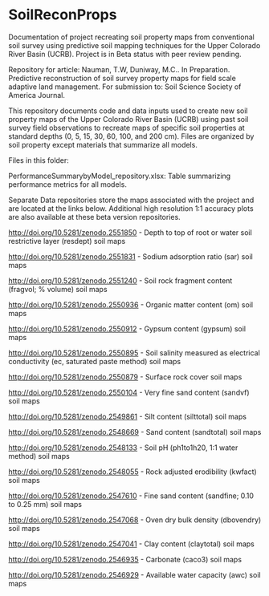 # SoilReconProps
Documentation of project recreating soil property maps from conventional soil survey using predictive soil mapping techniques for the Upper Colorado River Basin (UCRB). Project is in Beta status with peer review pending.

Repository for article: Nauman, T.W, Duniway, M.C.. In Preparation. Predictive reconstruction of soil survey property maps for field scale adaptive land management. For submission to: Soil Science Society of America Journal.

This repository documents code and data inputs used to create new soil property maps of the Upper Colorado River Basin (UCRB) using past soil survey field observations to recreate maps of specific soil properties at standard depths (0, 5, 15, 30, 60, 100, and 200 cm). Files are organized by soil property except materials that summarize all models.

Files in this folder:

PerformanceSummarybyModel_repository.xlsx: Table summarizing performance metrics for all models.

Separate Data repositories store the maps associated with the project and are located at the links below. Additional high resolution 1:1 accuracy plots are also available at these beta version repositories.

http://doi.org/10.5281/zenodo.2551850 - Depth to top of root or water soil restrictive layer (resdept) soil maps 

http://doi.org/10.5281/zenodo.2551831 - Sodium adsorption ratio (sar) soil maps

http://doi.org/10.5281/zenodo.2551240 - Soil rock fragment content (fragvol; % volume) soil maps

http://doi.org/10.5281/zenodo.2550936 - Organic matter content (om) soil maps

http://doi.org/10.5281/zenodo.2550912 - Gypsum content (gypsum) soil maps

http://doi.org/10.5281/zenodo.2550895 - Soil salinity measured as electrical conductivity (ec, saturated paste method) soil maps

http://doi.org/10.5281/zenodo.2550879 - Surface rock cover soil maps

http://doi.org/10.5281/zenodo.2550104 - Very fine sand content (sandvf) soil maps

http://doi.org/10.5281/zenodo.2549861 - Silt content (silttotal) soil maps

http://doi.org/10.5281/zenodo.2548669 - Sand content (sandtotal) soil maps

http://doi.org/10.5281/zenodo.2548133 - Soil pH (ph1to1h20, 1:1 water method) soil maps

http://doi.org/10.5281/zenodo.2548055 - Rock adjusted erodibility (kwfact) soil maps

http://doi.org/10.5281/zenodo.2547610 - Fine sand content (sandfine; 0.10 to 0.25 mm) soil maps

http://doi.org/10.5281/zenodo.2547068 - Oven dry bulk density (dbovendry) soil maps

http://doi.org/10.5281/zenodo.2547041 - Clay content (claytotal) soil maps

http://doi.org/10.5281/zenodo.2546935 - Carbonate (caco3) soil maps

http://doi.org/10.5281/zenodo.2546929 - Available water capacity (awc) soil maps
